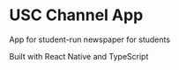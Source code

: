 # USC Channel App

App for student-run newspaper for students

Built with React Native and TypeScript
